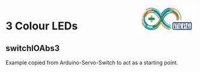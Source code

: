  <img align="right" src="arduino_merg_logo.png"  width="150" height="75">

# 3 Colour LEDs

## switchIOAbs3

Example copied from Arduino-Servo-Switch to act as a starting point.

